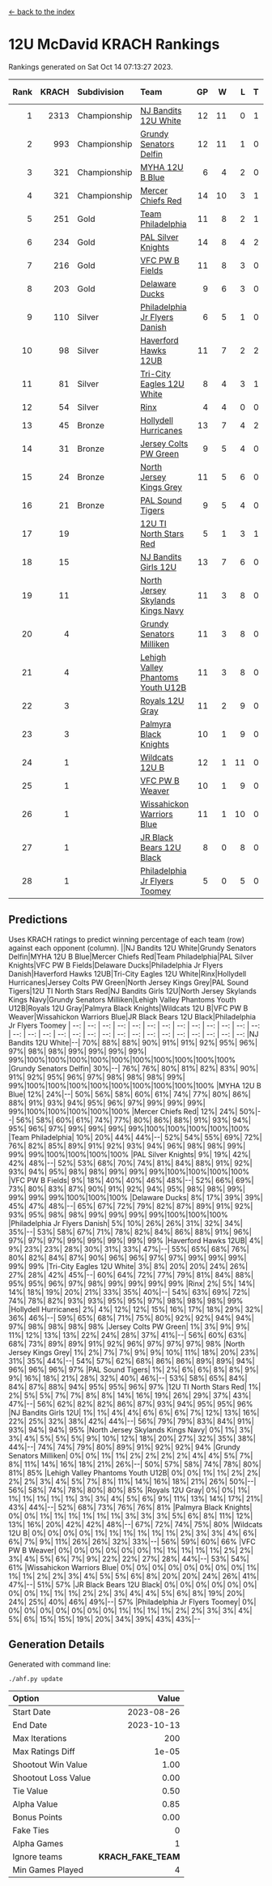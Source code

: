 [<- back to the index](readme.md)
# 12U McDavid KRACH Rankings
Rankings generated on Sat Oct 14 07:13:27 2023.

Rank|KRACH|Subdivision|Team|GP|W|L|T|OTW|OTL|SoS|Exp Wins|Win Diff
---:|---:|:---|:---|---:|---:|---:|---:|---:|---:|---:|---:|---:
1|2313|Championship|[NJ Bandits 12U White](https://gamesheetstats.com/seasons/3659/teams/140510/schedule)|12|11|0|1|1|0|128|12.3|-0.0
2|993|Championship|[Grundy Senators Delfin](https://gamesheetstats.com/seasons/3659/teams/140501/schedule)|12|11|1|0|0|0|108|11.9|0.0
3|321|Championship|[MYHA 12U B Blue](https://gamesheetstats.com/seasons/3659/teams/140509/schedule)|6|4|2|0|1|0|242|4.9|0.0
4|321|Championship|[Mercer Chiefs Red](https://gamesheetstats.com/seasons/3659/teams/140508/schedule)|14|10|3|1|0|0|409|11.3|-0.0
5|251|Gold|[Team Philadelphia](https://gamesheetstats.com/seasons/3659/teams/140520/schedule)|11|8|2|1|0|0|154|9.4|0.0
6|234|Gold|[PAL Silver Knights](https://gamesheetstats.com/seasons/3659/teams/140514/schedule)|14|8|4|2|0|0|803|9.8|-0.0
7|216|Gold|[VFC PW B Fields](https://gamesheetstats.com/seasons/3659/teams/140522/schedule)|11|8|3|0|0|1|329|8.9|0.0
8|203|Gold|[Delaware Ducks](https://gamesheetstats.com/seasons/3659/teams/140500/schedule)|9|6|3|0|0|0|331|6.9|0.0
9|110|Silver|[Philadelphia Jr Flyers Danish](https://gamesheetstats.com/seasons/3659/teams/140517/schedule)|6|5|1|0|0|0|54|5.9|0.0
10|98|Silver|[Haverford Hawks 12UB](https://gamesheetstats.com/seasons/3659/teams/140503/schedule)|11|7|2|2|0|0|291|8.9|0.0
11|81|Silver|[Tri-City Eagles 12U White](https://gamesheetstats.com/seasons/3659/teams/140521/schedule)|8|4|3|1|0|0|266|5.4|0.0
12|54|Silver|[Rinx](https://gamesheetstats.com/seasons/3659/teams/142538/schedule)|4|4|0|0|0|0|2|4.9|0.0
13|45|Bronze|[Hollydell Hurricanes](https://gamesheetstats.com/seasons/3659/teams/140504/schedule)|13|7|4|2|0|1|83|8.9|0.0
14|31|Bronze|[Jersey Colts PW Green](https://gamesheetstats.com/seasons/3659/teams/140505/schedule)|9|5|4|0|0|0|98|5.9|0.0
15|24|Bronze|[North Jersey Kings Grey](https://gamesheetstats.com/seasons/3659/teams/140512/schedule)|11|5|6|0|0|0|176|5.9|0.0
16|21|Bronze|[PAL Sound Tigers](https://gamesheetstats.com/seasons/3659/teams/140515/schedule)|9|5|4|0|0|0|398|5.9|0.0
17|19||[12U TI North Stars Red](https://gamesheetstats.com/seasons/3659/teams/140499/schedule)|5|1|3|1|0|0|100|2.4|0.0
18|15||[NJ Bandits Girls 12U](https://gamesheetstats.com/seasons/3659/teams/140511/schedule)|13|7|6|0|0|0|58|7.9|0.0
19|11||[North Jersey Skylands Kings Navy](https://gamesheetstats.com/seasons/3659/teams/140513/schedule)|11|3|8|0|1|0|371|3.9|0.0
20|4||[Grundy Senators Milliken](https://gamesheetstats.com/seasons/3659/teams/140502/schedule)|11|3|8|0|0|0|71|3.9|0.0
21|4||[Lehigh Valley Phantoms Youth U12B](https://gamesheetstats.com/seasons/3659/teams/140507/schedule)|11|3|8|0|0|0|65|3.9|0.0
22|3||[Royals 12U Gray](https://gamesheetstats.com/seasons/3659/teams/140519/schedule)|11|2|9|0|0|1|241|2.9|0.0
23|3||[Palmyra Black Knights](https://gamesheetstats.com/seasons/3659/teams/140516/schedule)|10|1|9|0|0|0|105|1.9|0.0
24|1||[Wildcats 12U B](https://gamesheetstats.com/seasons/3659/teams/140524/schedule)|12|1|11|0|0|0|418|1.9|0.0
25|1||[VFC PW B Weaver](https://gamesheetstats.com/seasons/3659/teams/140523/schedule)|10|1|9|0|1|0|125|1.9|0.0
26|1||[Wissahickon Warriors Blue](https://gamesheetstats.com/seasons/3659/teams/140525/schedule)|11|1|10|0|0|1|140|1.9|0.0
27|1||[JR Black Bears 12U Black](https://gamesheetstats.com/seasons/3659/teams/140506/schedule)|8|0|8|0|0|0|221|0.9|0.0
28|1||[Philadelphia Jr Flyers Toomey](https://gamesheetstats.com/seasons/3659/teams/140518/schedule)|5|0|5|0|0|0|54|0.9|0.0

## Predictions
Uses KRACH ratings to predict winning percentage of each team (row) against each opponent (column).
||NJ Bandits 12U White|Grundy Senators Delfin|MYHA 12U B Blue|Mercer Chiefs Red|Team Philadelphia|PAL Silver Knights|VFC PW B Fields|Delaware Ducks|Philadelphia Jr Flyers Danish|Haverford Hawks 12UB|Tri-City Eagles 12U White|Rinx|Hollydell Hurricanes|Jersey Colts PW Green|North Jersey Kings Grey|PAL Sound Tigers|12U TI North Stars Red|NJ Bandits Girls 12U|North Jersey Skylands Kings Navy|Grundy Senators Milliken|Lehigh Valley Phantoms Youth U12B|Royals 12U Gray|Palmyra Black Knights|Wildcats 12U B|VFC PW B Weaver|Wissahickon Warriors Blue|JR Black Bears 12U Black|Philadelphia Jr Flyers Toomey
| --: | --: | --: | --: | --: | --: | --: | --: | --: | --: | --: | --: | --: | --: | --: | --: | --: | --: | --: | --: | --: | --: | --: | --: | --: | --: | --: | --: | --: 
|NJ Bandits 12U White|--| 70%| 88%| 88%| 90%| 91%| 91%| 92%| 95%| 96%| 97%| 98%| 98%| 99%| 99%| 99%| 99%| 99%|100%|100%|100%|100%|100%|100%|100%|100%|100%|100%
|Grundy Senators Delfin| 30%|--| 76%| 76%| 80%| 81%| 82%| 83%| 90%| 91%| 92%| 95%| 96%| 97%| 98%| 98%| 98%| 99%| 99%|100%|100%|100%|100%|100%|100%|100%|100%|100%
|MYHA 12U B Blue| 12%| 24%|--| 50%| 56%| 58%| 60%| 61%| 74%| 77%| 80%| 86%| 88%| 91%| 93%| 94%| 95%| 96%| 97%| 99%| 99%| 99%| 99%|100%|100%|100%|100%|100%
|Mercer Chiefs Red| 12%| 24%| 50%|--| 56%| 58%| 60%| 61%| 74%| 77%| 80%| 86%| 88%| 91%| 93%| 94%| 95%| 96%| 97%| 99%| 99%| 99%| 99%|100%|100%|100%|100%|100%
|Team Philadelphia| 10%| 20%| 44%| 44%|--| 52%| 54%| 55%| 69%| 72%| 76%| 82%| 85%| 89%| 91%| 92%| 93%| 94%| 96%| 98%| 98%| 99%| 99%| 99%|100%|100%|100%|100%
|PAL Silver Knights|  9%| 19%| 42%| 42%| 48%|--| 52%| 53%| 68%| 70%| 74%| 81%| 84%| 88%| 91%| 92%| 93%| 94%| 95%| 98%| 98%| 99%| 99%| 99%|100%|100%|100%|100%
|VFC PW B Fields|  9%| 18%| 40%| 40%| 46%| 48%|--| 52%| 66%| 69%| 73%| 80%| 83%| 87%| 90%| 91%| 92%| 94%| 95%| 98%| 98%| 99%| 99%| 99%| 99%|100%|100%|100%
|Delaware Ducks|  8%| 17%| 39%| 39%| 45%| 47%| 48%|--| 65%| 67%| 72%| 79%| 82%| 87%| 89%| 91%| 92%| 93%| 95%| 98%| 98%| 99%| 99%| 99%| 99%|100%|100%|100%
|Philadelphia Jr Flyers Danish|  5%| 10%| 26%| 26%| 31%| 32%| 34%| 35%|--| 53%| 58%| 67%| 71%| 78%| 82%| 84%| 86%| 88%| 91%| 96%| 97%| 97%| 97%| 99%| 99%| 99%| 99%| 99%
|Haverford Hawks 12UB|  4%|  9%| 23%| 23%| 28%| 30%| 31%| 33%| 47%|--| 55%| 65%| 68%| 76%| 80%| 82%| 84%| 87%| 90%| 96%| 96%| 97%| 97%| 99%| 99%| 99%| 99%| 99%
|Tri-City Eagles 12U White|  3%|  8%| 20%| 20%| 24%| 26%| 27%| 28%| 42%| 45%|--| 60%| 64%| 72%| 77%| 79%| 81%| 84%| 88%| 95%| 95%| 96%| 97%| 98%| 99%| 99%| 99%| 99%
|Rinx|  2%|  5%| 14%| 14%| 18%| 19%| 20%| 21%| 33%| 35%| 40%|--| 54%| 63%| 69%| 72%| 74%| 78%| 82%| 93%| 93%| 95%| 95%| 97%| 98%| 98%| 98%| 99%
|Hollydell Hurricanes|  2%|  4%| 12%| 12%| 15%| 16%| 17%| 18%| 29%| 32%| 36%| 46%|--| 59%| 65%| 68%| 71%| 75%| 80%| 92%| 92%| 94%| 94%| 97%| 98%| 98%| 98%| 98%
|Jersey Colts PW Green|  1%|  3%|  9%|  9%| 11%| 12%| 13%| 13%| 22%| 24%| 28%| 37%| 41%|--| 56%| 60%| 63%| 68%| 73%| 89%| 89%| 91%| 92%| 96%| 97%| 97%| 97%| 98%
|North Jersey Kings Grey|  1%|  2%|  7%|  7%|  9%|  9%| 10%| 11%| 18%| 20%| 23%| 31%| 35%| 44%|--| 54%| 57%| 62%| 68%| 86%| 86%| 89%| 89%| 94%| 96%| 96%| 96%| 97%
|PAL Sound Tigers|  1%|  2%|  6%|  6%|  8%|  8%|  9%|  9%| 16%| 18%| 21%| 28%| 32%| 40%| 46%|--| 53%| 58%| 65%| 84%| 84%| 87%| 88%| 94%| 95%| 95%| 96%| 97%
|12U TI North Stars Red|  1%|  2%|  5%|  5%|  7%|  7%|  8%|  8%| 14%| 16%| 19%| 26%| 29%| 37%| 43%| 47%|--| 56%| 62%| 82%| 82%| 86%| 87%| 93%| 94%| 95%| 95%| 96%
|NJ Bandits Girls 12U|  1%|  1%|  4%|  4%|  6%|  6%|  6%|  7%| 12%| 13%| 16%| 22%| 25%| 32%| 38%| 42%| 44%|--| 56%| 79%| 79%| 83%| 84%| 91%| 93%| 94%| 94%| 95%
|North Jersey Skylands Kings Navy|  0%|  1%|  3%|  3%|  4%|  5%|  5%|  5%|  9%| 10%| 12%| 18%| 20%| 27%| 32%| 35%| 38%| 44%|--| 74%| 74%| 79%| 80%| 89%| 91%| 92%| 92%| 94%
|Grundy Senators Milliken|  0%|  0%|  1%|  1%|  2%|  2%|  2%|  2%|  4%|  4%|  5%|  7%|  8%| 11%| 14%| 16%| 18%| 21%| 26%|--| 50%| 57%| 58%| 74%| 78%| 80%| 81%| 85%
|Lehigh Valley Phantoms Youth U12B|  0%|  0%|  1%|  1%|  2%|  2%|  2%|  2%|  3%|  4%|  5%|  7%|  8%| 11%| 14%| 16%| 18%| 21%| 26%| 50%|--| 56%| 58%| 74%| 78%| 80%| 80%| 85%
|Royals 12U Gray|  0%|  0%|  1%|  1%|  1%|  1%|  1%|  1%|  3%|  3%|  4%|  5%|  6%|  9%| 11%| 13%| 14%| 17%| 21%| 43%| 44%|--| 52%| 68%| 73%| 76%| 76%| 81%
|Palmyra Black Knights|  0%|  0%|  1%|  1%|  1%|  1%|  1%|  1%|  3%|  3%|  3%|  5%|  6%|  8%| 11%| 12%| 13%| 16%| 20%| 42%| 42%| 48%|--| 67%| 72%| 74%| 75%| 80%
|Wildcats 12U B|  0%|  0%|  0%|  0%|  1%|  1%|  1%|  1%|  1%|  1%|  2%|  3%|  3%|  4%|  6%|  6%|  7%|  9%| 11%| 26%| 26%| 32%| 33%|--| 56%| 59%| 60%| 66%
|VFC PW B Weaver|  0%|  0%|  0%|  0%|  0%|  0%|  1%|  1%|  1%|  1%|  1%|  2%|  2%|  3%|  4%|  5%|  6%|  7%|  9%| 22%| 22%| 27%| 28%| 44%|--| 53%| 54%| 61%
|Wissahickon Warriors Blue|  0%|  0%|  0%|  0%|  0%|  0%|  0%|  0%|  1%|  1%|  1%|  2%|  2%|  3%|  4%|  5%|  5%|  6%|  8%| 20%| 20%| 24%| 26%| 41%| 47%|--| 51%| 57%
|JR Black Bears 12U Black|  0%|  0%|  0%|  0%|  0%|  0%|  0%|  0%|  1%|  1%|  1%|  2%|  2%|  3%|  4%|  4%|  5%|  6%|  8%| 19%| 20%| 24%| 25%| 40%| 46%| 49%|--| 57%
|Philadelphia Jr Flyers Toomey|  0%|  0%|  0%|  0%|  0%|  0%|  0%|  0%|  1%|  1%|  1%|  1%|  2%|  2%|  3%|  3%|  4%|  5%|  6%| 15%| 15%| 19%| 20%| 34%| 39%| 43%| 43%|--

## Generation Details

Generated with command line:
```
./ahf.py update
```

| Option | Value |
| :----- | ----: |
| Start Date | 2023-08-26 |
| End Date | 2023-10-13 |
| Max Iterations | 200 |
| Max Ratings Diff | 1e-05 |
| Shootout Win Value | 1.00 |
| Shootout Loss Value | 0.00 |
| Tie Value | 0.50 |
| Alpha Value | 0.85 |
| Bonus Points | 0.00 |
| Fake Ties | 0 |
| Alpha Games | 1 |
| Ignore teams | __KRACH_FAKE_TEAM__ |
| Min Games Played | 4 |

